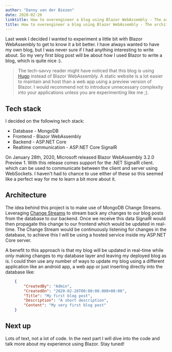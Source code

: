 ```yaml
---
author: "Danny van der Biezen"
date: 2020-02-26
linktitle: How to overengineer a blog using Blazor WebAssembly - The architecture
title: How to overengineer a blog using Blazor WebAssembly - The architecture
---
```


Last week I decided I wanted to experiment a little bit with Blazor WebAssembly to get to know it a bit better. I have always wanted to have my own blog, but I was never sure if I had anything interesting to write about.  So my very first blog post will be about how I used Blazor to write a blog, which is quite nice :).

> The tech-savvy reader might have noticed that this blog is using [Hugo](https://gohugo.io/) instead of Blazor WebAssembly. A static website is a lot easier to maintain and host than a web app using a preview version of Blazor. I would recommend not to introduce unnecessary complexity into your applications unless you are experimenting like me ;).

## Tech stack
I decided on the following tech stack:
 - Database - MongoDB
 - Frontend - Blazor WebAssembly
 - Backend - ASP.NET Core
 - Realtime communication - ASP.NET Core SignalR
 
On January 28th, 2020, Microsoft released Blazor WebAssembly 3.2.0 Preview 1. With this release comes support for the .NET SignalR client. which can be used to communicate between the client and server using WebSockets. I haven't had to chance to use either of these so this seemed like a perfect way for me to learn a bit more about it. 

## Architecture
The idea behind this project is to make use of MongoDB Change Streams. Leveraging [Change Streams](https://www.mongodb.com/blog/post/an-introduction-to-change-streams) to stream back any changes to our blog posts from the database to our backend. Once we receive this data SignalR would then propagate this change to our frontend which would be updated in real-time. 
The Change Stream would be continuously listening for changes in the database, to achieve this I will be using a hosted service inside my ASP.NET Core server. 

A benefit to this approach is that my blog will be updated in real-time while only making changes to my database layer and leaving my deployed blog as is. I could then use any number of ways to update my blog using a different application like an android app, a web app or just inserting directly into the database like:
```JSON
    {
        "CreatedBy": "Admin",
        "CreatedOn": "2020-02-26T00:00:00.000+00:00",
        "Title": "My first blog post",
        "Description": "A short description",
        "Content": "My very first blog post"
    }
```
## Next up
Lots of text, not a lot of code. In the next part I will dive into the code and talk more about my experience using Blazor. Stay tuned!
